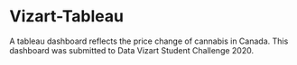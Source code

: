 # Vizart-Tableau
A tableau dashboard reflects the price change of cannabis in Canada. This dashboard was submitted to Data Vizart Student Challenge 2020.
